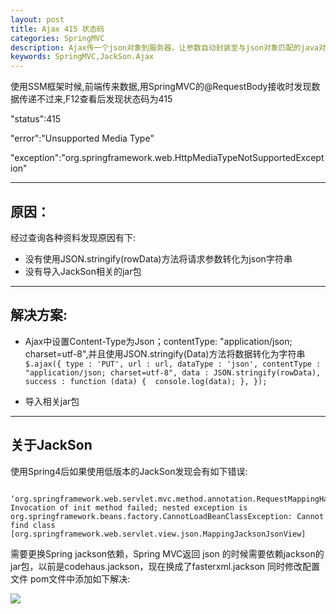 ```yaml
---
layout: post
title: Ajax 415 状态码
categories: SpringMVC
description: Ajax传一个json对象到服务器，让参数自动封装至与json对象匹配的java对象中出现415状态码
keywords: SpringMVC,JackSon.Ajax
---
```

使用SSM框架时候,前端传来数据,用SpringMVC的@RequestBody接收时发现数据传递不过来,F12查看后发现状态码为415

 "status":415

 "error":"Unsupported Media Type"

 "exception":"org.springframework.web.HttpMediaTypeNotSupportedException"

----------

## 原因：
 经过查询各种资料发现原因有下:
- 没有使用JSON.stringify(rowData)方法将请求参数转化为json字符串
- 没有导入JackSon相关的jar包

----------
## 解决方案:

- Ajax中设置Content-Type为Json；contentType: "application/json; charset=utf-8",并且使用JSON.stringify(Data)方法将数据转化为字符串
    `
		$.ajax({
                type : 'PUT',
                url : url,
                dataType : 'json',
				contentType : "application/json; charset=utf-8",
                data : JSON.stringify(rowData),
                success : function (data) { 
                    console.log(data);
                },
            });`


- 导入相关jar包

----------
## 关于JackSon
   使用Spring4后如果使用低版本的JackSon发现会有如下错误:
    
``` org.springframework.beans.factory.BeanCreationException: Error creating bean with name 
	‘org.springframework.web.servlet.mvc.method.annotation.RequestMappingHandlerMapping’: Invocation of init method failed; nested exception is org.springframework.beans.factory.CannotLoadBeanClassException: Cannot find class [org.springframework.web.servlet.view.json.MappingJacksonJsonView]
```
	
   需要更换Spring jackson依赖，Spring MVC返回 json 的时候需要依赖jackson的jar包，以前是codehaus.jackson，现在换成了fasterxml.jackson 同时修改配置文件
   pom文件中添加如下解决:

![](https://i.imgur.com/9NKz9Zu.png)